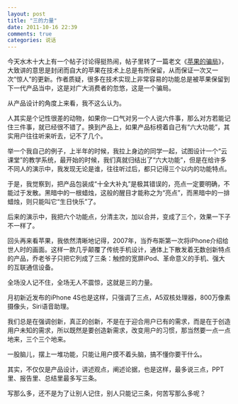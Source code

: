 ```yaml
---
layout: post
title: "三的力量"
date: 2011-10-16 22:39
comments: true
categories: 说话
---
```

今天水木十大上有一个帖子讨论得挺热闹，帖子里转了一篇老文《[苹果的骗局](http://www.cnbeta.com/articles/136262.htm)》，大致讲的意思是封闭而自大的苹果在技术上总是有所保留，从而保证一次又一次“惊人”的更新。作者质疑，很多在技术实现上非常容易的功能总是被苹果保留到下一代产品当中，这是对广大消费者的忽悠，这是一个骗局。

从产品设计的角度上来看，我不这么认为。

人其实是个记性很差的动物，如果你一口气对另一个人说六件事，那么对方若能记住三件事，就已经很不错了。换到产品上，如果产品标榜着自己有“六大功能”，其实用户往往听来听去，记不了几个。

举一个我自己的例子，上半年的时候，我拉上身边的同学一起，试图设计一个“云课堂”的教学系统，最开始的时候，我们真就归结出了“六大功能”，但是在给许多不同人的演示中，我发现无论是谁，往往听过后，都只记得三个以内的功能特点。

于是，我觉察到，把产品包装成“十全大补丸”是极其错误的，亮点一定要明确，不能过于发散。黑暗中的一根蜡烛，这般的醒目才能称之为“亮点”，而黑暗中的一排蜡烛，则只能叫它“生日快乐”了。

后来的演示中，我把六个功能点，分清主次，加以合并，变成了三个，效果一下子不一样了。

回头再来看苹果，我依然清晰地记得，2007年，当乔布斯第一次将iPhone介绍给世人时的画面。这样一款几乎颠覆了传统手机设计，通体上下散发着无数创新特点的产品，乔老爷子只把它列成了三条：触控的宽屏iPod、革命意义的手机、强大的互联通信设备。

全场没人记不住，全场无人不震惊，这就是三的力量。

月初新近发布的iPhone 4S也是这样，只强调了三点，A5双核处理器，800万像素摄像头，Siri语音助理。

我们总是在强调创新，真正的创新，不是在于迎合用户已有的需求，而是在于创造用户未知的需求，所以既然是要创造新需求，改变用户的习惯，那当然要一点一点地来，三个三个地来。

一股脑儿，摆上一堆功能，只能让用户摸不着头脑，搞不懂你要干什么。

其实，不仅仅是产品设计，讲述观点，阐述论据，也是这样，最多说三点，PPT里、报告里、总结里最多写三条。

写那么多，还不是为了让别人记住，别人只能记三条，何苦写那么多呢？